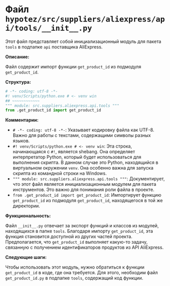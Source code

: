 # Файл `hypotez/src/suppliers/aliexpress/api/tools/__init__.py`

Этот файл представляет собой инициализационный модуль для пакета `tools` в подпапке `api` поставщика AliExpress.

**Описание:**

Файл содержит импорт функции `get_product_id` из подмодуля `get_product_id`.

**Структура:**

```python
# -*- coding: utf-8 -*-
#! venv/Scripts/python.exe # <- venv win
## ~~~~~~~~~~~~
""" module: src.suppliers.aliexpress.api.tools """
from .get_product_id import get_product_id
```

**Комментарии:**

* `# -*- coding: utf-8 -*-`:  Указывает кодировку файла как UTF-8. Важно для работы с текстами, содержащими символы разных языков.
* `#! venv/Scripts/python.exe # <- venv win`: Эта строка, начинающаяся с `#!`,  является shebang. Она определяет интерпретатор Python, который будет использоваться для выполнения скрипта.  В данном случае это Python, находящийся в виртуальном окружении `venv`.   Она особенно важна для запуска скрипта из командной строки на Windows.
* `""" module: src.suppliers.aliexpress.api.tools """`:  Документирует, что этот файл является инициализационным модулем для пакета инструментов.  Это важно для понимания роли файла в проекте.
* `from .get_product_id import get_product_id`: Импортирует функцию `get_product_id` из подмодуля `get_product_id`, находящегося в той же директории.

**Функциональность:**

Файл `__init__.py` отвечает за экспорт функций и классов из модулей, находящихся в папке `tools`.  Благодаря импорту `get_product_id`,  эта функция становится доступной из других частей проекта.  Предполагается, что `get_product_id` выполняет какую-то задачу, связанную с получением идентификаторов продуктов из API AliExpress.

**Следующие шаги:**

Чтобы использовать этот модуль, нужно обратиться к функции `get_product_id` в коде, где она требуется.  Для этого, необходим файл `get_product_id.py` в подпапке `tools`, содержащий код функции.